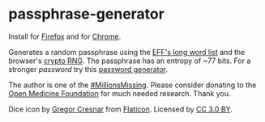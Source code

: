 # passphrase-generator

Install for [Firefox](https://addons.mozilla.org/en-US/firefox/addon/passphrase-generator)
and for [Chrome](https://chrome.google.com/webstore/detail/simple-passphrase-generat/iliehbhfgfbjllfhhbbceochgmkkhpcb).

Generates a random passphrase using the [EFF's long word list](https://www.eff.org/deeplinks/2016/07/new-wordlists-random-passphrases)
and the browser's [crypto RNG](https://developer.mozilla.org/en-US/docs/Web/API/RandomSource/getRandomValues).
The passphrase has an entropy of ~77 bits.
For a stronger *password* try this [password generator](https://github.com/araemot/password-generator).

The author is one of the [#MillionsMissing](https://www.meaction.net).
Please consider donating to the [Open Medicine Foundation](https://www.omf.ngo) for much needed research.
Thank you.

Dice icon by [Gregor Cresnar](https://www.flaticon.com/authors/gregor-cresnar)
from [Flaticon](https://www.flaticon.com).
Licensed by [CC 3.0 BY](https://creativecommons.org/licenses/by/3.0).
